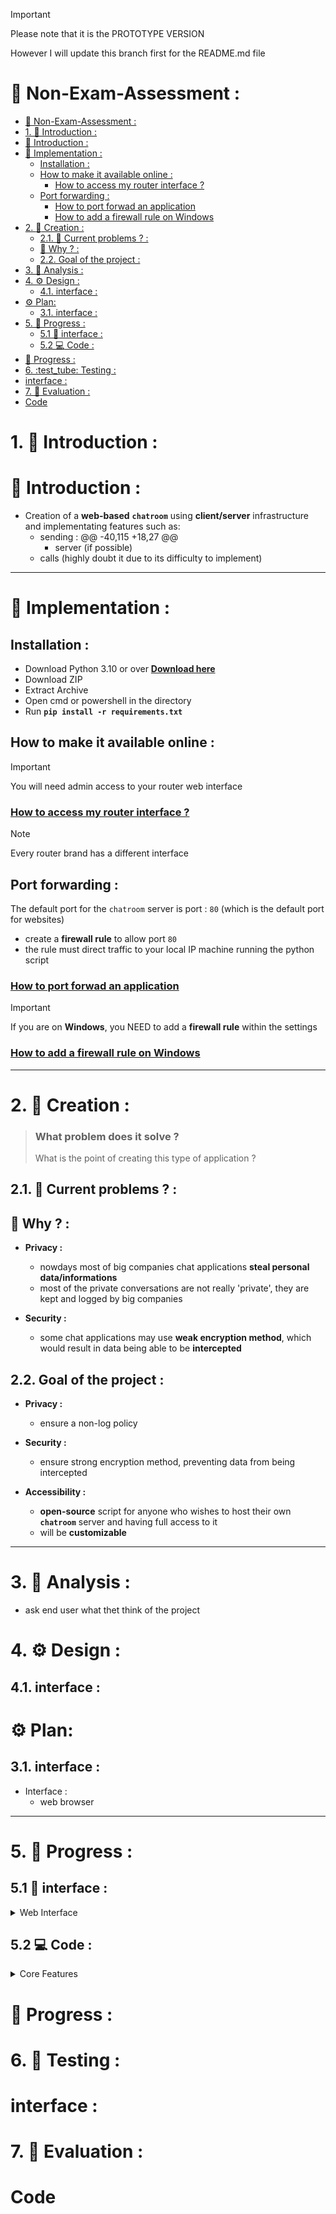 > [!IMPORTANT]
> Please note that it is the PROTOTYPE VERSION
> 
> However I will update this branch first for the README.md file

# 🔰 Non-Exam-Assessment :

- [🔰 Non-Exam-Assessment :](#-non-exam-assessment-)
- [1. 💠 Introduction :](#1--introduction-)
- [💠 Introduction :](#-introduction-)
- [:gift: Implementation :](#gift-implementation-)
  - [Installation :](#installation-)
  - [How to make it available online :](#how-to-make-it-available-online-)
    - [How to access my router interface ?](#how-to-access-my-router-interface-)
  - [Port forwarding :](#port-forwarding-)
    - [How to port forwad an application](#how-to-port-forwad-an-application)
    - [How to add a firewall rule on Windows](#how-to-add-a-firewall-rule-on-windows)
- [2. :hammer: Creation :](#2-hammer-creation-)
  - [2.1. 🤔 Current problems ? :](#21--current-problems--)
  - [🤔 Why ? :](#-why--)
  - [2.2. Goal of the project :](#22-goal-of-the-project-)
- [3. :book: Analysis :](#3-book-analysis-)
- [4. ⚙️ Design :](#4-️-design-)
  - [4.1. interface :](#41-interface-)
- [⚙️ Plan:](#️-plan)
  - [3.1. interface :](#31-interface-)
- [5. 🚧 Progress :](#5--progress-)
  - [5.1 :moyai: interface :](#51-moyai-interface-)
  - [5.2 :computer: Code :](#52-computer-code-)
- [🚧 Progress :](#-progress-)
- [6. :test\_tube: Testing :](#6-test_tube-testing-)
- [interface :](#interface-)
- [7. :pencil: Evaluation :](#7-pencil-evaluation-)
- [Code](#code)


# 1. 💠 Introduction :
# 💠 Introduction :

* Creation of a **web-based** **`chatroom`** using **client/server** infrastructure and implementating features such as:
    * sending :
@@ -40,115 +18,27 @@
        * server (if possible)
    * calls (highly doubt it due to its difficulty to implement)

---

# :gift: Implementation :

## Installation :

* Download Python 3.10 or over **[Download here](https://www.python.org/downloads/)**
* Download ZIP
* Extract Archive
* Open cmd or powershell in the directory
* Run **`pip install -r requirements.txt`**

## How to make it available online :

> [!IMPORTANT]
> You will need admin access to your router web interface
### [How to access my router interface ?](https://youtu.be/UdQTr6N02QA?si=oBtPbmkP5mhEh5qt)

> [!NOTE]
> Every router brand has a different interface
## Port forwarding :

The default port for the `chatroom` server is port : `80` (which is the default port for websites)

- create a **firewall rule** to allow port `80`
- the rule must direct traffic to your local IP machine running the python script

### [How to port forwad an application](https://youtu.be/jfSLxs40sIw?si=18PmzbKOrmbS6r73&t=180)

> [!IMPORTANT]
> If you are on **Windows**, you NEED to add a **firewall rule** within the settings
### [How to add a firewall rule on Windows](https://youtu.be/GBUVyu69Qsk?si=vbLywG4Juixe4gGd&t=11)

---

# 2. :hammer: Creation :

> ### What problem does it solve ?
> What is the point of creating this type of application ?
## 2.1. 🤔 Current problems ? :
## 🤔 Why ? :

- **Privacy :**
    - nowdays most of big companies chat applications **steal personal data/informations**
    - most of the private conversations are not really 'private', they are kept and logged by big companies 

- **Security :**
    - some chat applications may use **weak encryption method**, which would result in data being able to be **intercepted**

## 2.2. Goal of the project :

- **Privacy :**
  - ensure a non-log policy

- **Security :**
  - ensure strong encryption method, preventing data from being intercepted

- **Accessibility :**
  - **open-source** script for anyone who wishes to host their own **`chatroom`** server and having full access to it
  - will be **customizable**


---

# 3. :book: Analysis :

- ask end user what thet think of the project

# 4. ⚙️ Design :

## 4.1. interface :
# ⚙️ Plan:

## 3.1. interface :
* Interface :
    - web browser


---

# 5. 🚧 Progress :

## 5.1 :moyai: interface :

<details>
<summary>Web Interface</summary>

- [ ] Web
    - [ ] message bubble
    - [ ] username display
    - [ ] font used
    - [ ] color design (black/grey)

</details>

## 5.2 :computer: Code :

<details>
<summary>Core Features</summary>

- [ ] Establish a connection
    - [ ] send/receive message
    - [ ] general chat
    - [ ] database

</details>

# 🚧 Progress :

# 6. :test_tube: Testing :
# interface :

# 7. :pencil: Evaluation :
# Code